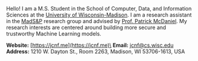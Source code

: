Hello! I am a M.S. Student in the School of Computer, Data, and Information Sciences at the [University of Wisconsin-Madison](https://www.wisc.edu/). I am a research assistant in the [MadS&P](https://madsp.cs.wisc.edu/) research group and advised by [Prof. Patrick McDaniel](http://patrickmcdaniel.org/). My research interests are centered around building more secure and trustworthy Machine Learning models.

**Website:** [https://jcnf.me](https://jcnf.me)\
**Email:** [jcnf@cs.wisc.edu](mailto:jcnf@cs.wisc.edu)\
**Address:** 1210 W. Dayton St., Room 2263, Madison, WI 53706-1613, USA
<!---
jcnf0/jcnf0 is a ✨ special ✨ repository because its `README.md` (this file) appears on your GitHub profile.
You can click the Preview link to take a look at your changes.
--->
